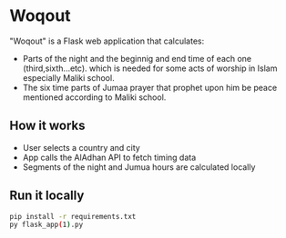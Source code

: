 # Woqout 

 "Woqout" is a Flask web application that calculates:
- Parts of the night and the beginnig and end time of each one (third,sixth...etc). which is needed for some acts of worship in Islam especially Maliki school.
- The six time parts of Jumaa prayer that prophet upon him be peace mentioned according to Maliki school.

##  How it works
- User selects a country and city
- App calls the AlAdhan API to fetch timing data
- Segments of the night and Jumua hours are calculated locally

##  Run it locally
```bash
pip install -r requirements.txt
py flask_app(1).py

